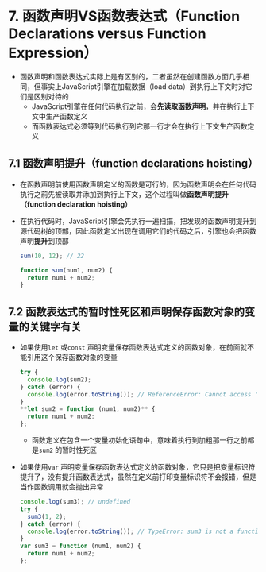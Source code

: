 # 7. 函数声明VS函数表达式（Function Declarations versus Function Expression）

- 函数声明和函数表达式实际上是有区别的，二者虽然在创建函数方面几乎相同，但事实上JavaScript引擎在加载数据（load data）到执行上下文时对它们是区别对待的
    - JavaScript引擎在任何代码执行之前，会**先读取函数声明**，并在执行上下文中生产函数定义
    - 而函数表达式必须等到代码执行到它那一行才会在执行上下文生产函数定义

## 7.1 函数声明提升（function declarations hoisting）

- 在函数声明前使用函数声明定义的函数是可行的，因为函数声明会在任何代码执行之前先被读取并添加到执行上下文，这个过程叫做**函数声明提升（function declaration hoisting）**
- 在执行代码时，JavaScript引擎会先执行一遍扫描，把发现的函数声明提升到源代码树的顶部，因此函数定义出现在调用它们的代码之后，引擎也会把函数声明**提升**到顶部
    
    ```jsx
    sum(10, 12); // 22
    
    function sum(num1, num2) {
      return num1 + num2;
    }
    ```
    

## 7.2 函数表达式的暂时性死区和声明保存函数对象的变量的关键字有关

- 如果使用`let` 或`const` 声明变量保存函数表达式定义的函数对象，在前面就不能引用这个保存函数对象的变量
    
    ```jsx
    try {
      console.log(sum2);
    } catch (error) {
      console.log(error.toString()); // ReferenceError: Cannot access 'sum2' before initialization
    }
    **let sum2 = function (num1, num2)** {
      return num1 + num2;
    };
    ```
    
    - 函数定义在包含一个变量初始化语句中，意味着执行到加粗那一行之前都是`sum2` 的暂时性死区
- 如果使用`var`  声明变量保存函数表达式定义的函数对象，它只是把变量标识符提升了，没有提升函数表达式，虽然在定义前打印变量标识符不会报错，但是当作函数调用就会抛出异常
    
    ```jsx
    console.log(sum3); // undefined
    try {
      sum3(1, 2);
    } catch (error) {
      console.log(error.toString()); // TypeError: sum3 is not a function
    }
    var sum3 = function (num1, num2) {
      return num1 + num2;
    };
    ```